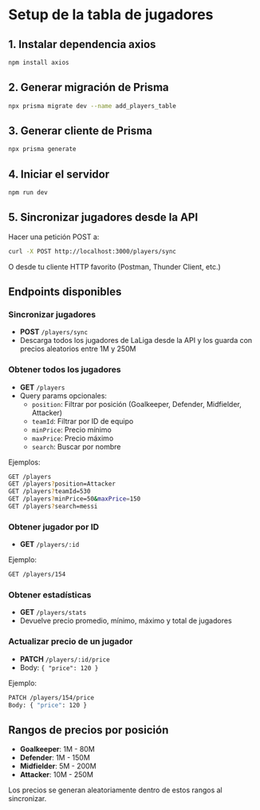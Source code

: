 # Setup de la tabla de jugadores

## 1. Instalar dependencia axios

```bash
npm install axios
```

## 2. Generar migración de Prisma

```bash
npx prisma migrate dev --name add_players_table
```

## 3. Generar cliente de Prisma

```bash
npx prisma generate
```

## 4. Iniciar el servidor

```bash
npm run dev
```

## 5. Sincronizar jugadores desde la API

Hacer una petición POST a:

```bash
curl -X POST http://localhost:3000/players/sync
```

O desde tu cliente HTTP favorito (Postman, Thunder Client, etc.)

## Endpoints disponibles

### Sincronizar jugadores
- **POST** `/players/sync`
- Descarga todos los jugadores de LaLiga desde la API y los guarda con precios aleatorios entre 1M y 250M

### Obtener todos los jugadores
- **GET** `/players`
- Query params opcionales:
  - `position`: Filtrar por posición (Goalkeeper, Defender, Midfielder, Attacker)
  - `teamId`: Filtrar por ID de equipo
  - `minPrice`: Precio mínimo
  - `maxPrice`: Precio máximo
  - `search`: Buscar por nombre

Ejemplos:
```bash
GET /players
GET /players?position=Attacker
GET /players?teamId=530
GET /players?minPrice=50&maxPrice=150
GET /players?search=messi
```

### Obtener jugador por ID
- **GET** `/players/:id`

Ejemplo:
```bash
GET /players/154
```

### Obtener estadísticas
- **GET** `/players/stats`
- Devuelve precio promedio, mínimo, máximo y total de jugadores

### Actualizar precio de un jugador
- **PATCH** `/players/:id/price`
- Body: `{ "price": 120 }`

Ejemplo:
```bash
PATCH /players/154/price
Body: { "price": 120 }
```

## Rangos de precios por posición

- **Goalkeeper**: 1M - 80M
- **Defender**: 1M - 150M
- **Midfielder**: 5M - 200M
- **Attacker**: 10M - 250M

Los precios se generan aleatoriamente dentro de estos rangos al sincronizar.
